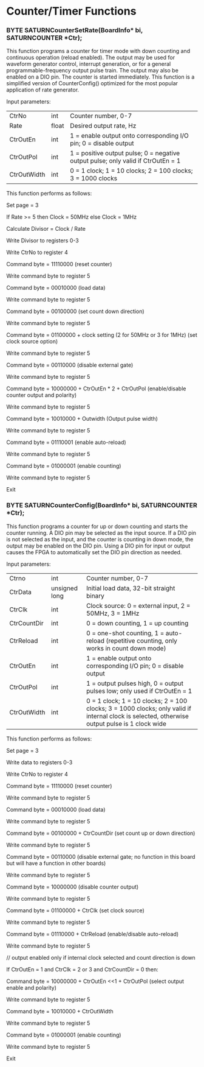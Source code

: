 # Counter/Timer Functions

### **BYTE SATURNCounterSetRate(BoardInfo\* bi, SATURNCOUNTER \*Ctr);**

This function programs a counter for timer mode with down counting and continuous operation (reload enabled). The output may be used for waveform generator control, interrupt generation, or for a general programmable-frequency output pulse train. The output may also be enabled on a DIO pin. The counter is started immediately. This function is a simplified version of CounterConfig() optimized for the most popular application of rate generator.

Input parameters:

|                |       |                                                                                  |
| -------------- | ----- | -------------------------------------------------------------------------------- |
| CtrNo          | int   | Counter number, 0-7                                                              |
| Rate           | float | Desired output rate, Hz                                                          |
| CtrOutEn       | int   | 1 = enable output onto corresponding I/O pin; 0 = disable output                 |
| CtrOutPol      | int   | 1 = positive output pulse; 0 = negative output pulse; only valid if CtrOutEn = 1 |
| CtrOutWidth    | int   | 0 = 1 clock; 1 = 10 clocks; 2 = 100 clocks; 3 = 1000 clocks                      |

This function performs as follows:

Set page = 3

If Rate >= 5 then Clock = 50MHz else Clock = 1MHz

Calculate Divisor = Clock / Rate

Write Divisor to registers 0-3

Write CtrNo to register 4

Command byte = 11110000 (reset counter)

Write command byte to register 5

Command byte = 00010000 (load data)

Write command byte to register 5

Command byte = 00100000 (set count down direction)

Write command byte to register 5

Command byte = 01100000 + clock setting (2 for 50MHz or 3 for 1MHz) (set clock source option)

Write command byte to register 5

Command byte = 00110000 (disable external gate)

Write command byte to register 5

Command byte = 10000000 + CtrOutEn \* 2 + CtrOutPol (enable/disable counter output and polarity)

Write command byte to register 5

Command byte = 10010000 + Outwidth (Output pulse width)

Write command byte to register 5

Command byte = 01110001 (enable auto-reload)

Write command byte to register 5

Command byte = 01000001 (enable counting)

Write command byte to register 5

Exit

### **BYTE SATURNCounterConfig(BoardInfo\* bi, SATURNCOUNTER \*Ctr);**

This function programs a counter for up or down counting and starts the counter running. A DIO pin may be selected as the input source. If a DIO pin is not selected as the input, and the counter is counting in down mode, the output may be enabled on the DIO pin. Using a DIO pin for input or output causes the FPGA to automatically set the DIO pin direction as needed.

Input parameters:

|               |               |                                                                                                                                               |
| ------------- | ------------- | --------------------------------------------------------------------------------------------------------------------------------------------- |
| Ctrno         | int           | Counter number, 0-7                                                                                                                           |
| CtrData       | unsigned long | Initial load data, 32-bit straight binary                                                                                                     |
| CtrClk        | int           | Clock source: 0 = external input, 2 = 50MHz, 3 = 1MHz                                                                                         |
| CtrCountDir   | int           | 0 = down counting, 1 = up  counting                                                                                                           |
| CtrReload     | int           | 0 = one-shot counting, 1 = auto-reload (repetitive counting, only works in count down mode)                                                   |
| CtrOutEn      | int           | 1 = enable output onto corresponding I/O pin; 0 = disable output                                                                              |
| CtrOutPol     | int           | 1 = output pulses high, 0 = output pulses low; only used if CtrOutEn = 1                                                                      |
| CtrOutWidth   | int           | 0 = 1 clock; 1 = 10 clocks; 2 = 100 clocks; 3 = 1000 clocks; only valid if internal clock is selected, otherwise output pulse is 1 clock wide |

This function performs as follows:

Set page = 3

Write data to registers 0-3

Write CtrNo to register 4

Command byte = 11110000 (reset counter)

Write command byte to register 5

Command byte = 00010000 (load data)

Write command byte to register 5

Command byte = 00100000 + CtrCountDir (set count up or down direction)

Write command byte to register 5

Command byte = 00110000 (disable external gate; no function in this board but will have a function in other boards)

Write command byte to register 5

Command byte = 10000000 (disable counter output)

Write command byte to register 5

Command byte = 01100000 + CtrClk (set clock source)

Write command byte to register 5

Command byte = 01110000 + CtrReload (enable/disable auto-reload)

Write command byte to register 5

// output enabled only if internal clock selected and count direction is down

If CtrOutEn = 1 and CtrClk = 2 or 3 and CtrCountDir = 0 then:

Command byte = 10000000 + CtrOutEn <<1 + CtrOutPol (select output enable and polarity)

Write command byte to register 5

Command byte = 10010000 + CtrOutWidth

Write command byte to register 5

Command byte = 01000001 (enable counting)

Write command byte to register 5

Exit
